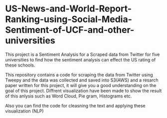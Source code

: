 # US-News-and-World-Report-Ranking-using-Social-Media-Sentiment-of-UCF-and-other-universities


<p> This project is a Sentiment Analysis for a Scraped data from Twitter for five universities to find how the sentiment analysis can effect the US rating of these schools. </p>


<p> This repository contains a code for scraping the data from Twitter using Tweepy and the data was collected and saved into S3(AWS) and a resarch paper written for this project, it will give you a good understanding on the goal of this project. Diffrent visualization have been made to show the result of this anlysis such as Word Cloud, Pie gram, Histograms etc.</p>

<p> Also you can find the code for cleasning the text and applying these visualization (NLP) </p>




